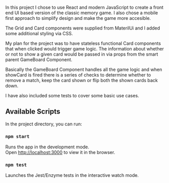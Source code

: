 In this project I chose to use React and modern JavaScript to create a front end UI based version of the classic memory game. I also chose a mobile first approach to simplify design and make the game more accesible.

The Grid and Card components were supplied from MaterilUi and I added some additional styling via CSS.

My plan for the project was to have stateless functional Card components that when clicked would trigger game logic. The information about whether or not to show a given card would be passed in via props from the smart parent GameBoard Component.

Basically the GameBoard Component handles all the game logic and when showCard is fired there is a series of checks to determine whether to remove a match, keep the card shown or flip both the shown cards back down.

I have also included some tests to cover some basic use cases.

## Available Scripts

In the project directory, you can run:

### `npm start`

Runs the app in the development mode.<br>
Open [http://localhost:3000](http://localhost:3000) to view it in the browser.

### `npm test`

Launches the Jest/Enzyme tests in the interactive watch mode.<br>
